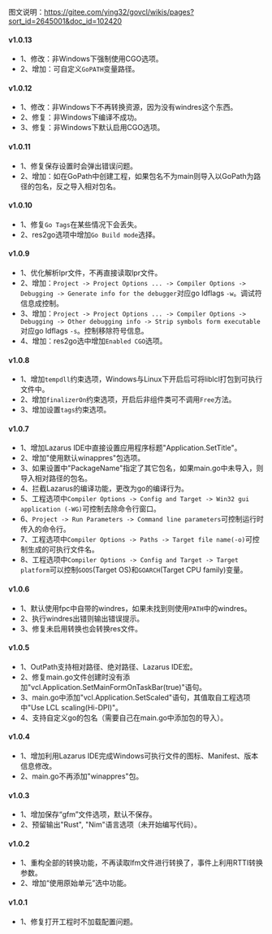 图文说明：https://gitee.com/ying32/govcl/wikis/pages?sort_id=2645001&doc_id=102420  

#### v1.0.13

* 1、修改：非Windows下强制使用CGO选项。
* 2、增加：可自定义`GoPATH`变量路径。

#### v1.0.12

* 1、修改：非Windows下不再转换资源，因为没有windres这个东西。
* 2、修复：非Windows下编译不成功。
* 3、修复：非Windows下默认启用CGO选项。

#### v1.0.11

* 1、修复保存设置时会弹出错误问题。
* 2、增加：如在GoPath中创建工程，如果包名不为main则导入以GoPath为路径的包名，反之导入相对包名。

#### v1.0.10

* 1、修复`Go Tags`在某些情况下会丢失。
* 2、res2go选项中增加`Go Build mode`选择。

#### v1.0.9

* 1、优化解析lpr文件，不再直接读取lpr文件。
* 2、增加：`Project -> Project Options ... -> Compiler Options -> Debugging -> Generate info for the debugger`对应go ldflags `-w`。调试符信息成控制。
* 3、增加：`Project -> Project Options ... -> Compiler Options -> Debugging -> Other debugging info -> Strip symbols form executable`对应go ldflags `-s`。控制移除符号信息。
* 4、增加：res2go选中增加`Enabled CGO`选项。

#### v1.0.8

* 1、增加`tempdll`约束选项，Windows与Linux下开启后可将liblcl打包到可执行文件中。
* 2、增加`finalizerOn`约束选项，开启后非组件类可不调用`Free`方法。
* 3、增加设置`tags`约束选项。

#### v1.0.7

* 1、增加Lazarus IDE中直接设置应用程序标题"Application.SetTitle"。
* 2、增加"使用默认winappres"包选项。
* 3、如果设置中"PackageName"指定了其它包名，如果main.go中未导入，则导入相对路径的包名。
* 4、拦截Lazarus的编译功能，更改为go的编译行为。
* 5、工程选项中`Compiler Options -> Config and Target -> Win32 gui application (-WG)`可控制去除命令行窗口。
* 6、`Project -> Run Parameters -> Command line parameters`可控制运行时传入的命令行。
* 7、工程选项中`Compiler Options -> Paths -> Target file name(-o)`可控制生成的可执行文件名。
* 8、工程选项中`Compiler Options -> Config and Target -> Target platform`可以控制`GOOS`(Target OS)和`GOARCH`(Target CPU family)变量。

#### v1.0.6

* 1、默认使用fpc中自带的windres，如果未找到则使用`PATH`中的windres。
* 2、执行windres出错则输出错误提示。
* 3、修复未启用转换也会转换res文件。

#### v1.0.5

* 1、OutPath支持相对路径、绝对路径、Lazarus IDE宏。
* 2、修复main.go文件创建时没有添加"vcl.Application.SetMainFormOnTaskBar(true)"语句。
* 3、main.go中添加"vcl.Application.SetScaled"语句，其值取自工程选项中"Use LCL scaling(Hi-DPI)"。
* 4、支持自定义go的包名（需要自己在main.go中添加包的导入）。

#### v1.0.4

* 1、增加利用Lazarus IDE完成Windows可执行文件的图标、Manifest、版本信息修改。
* 2、main.go不再添加"winappres"包。

#### v1.0.3

* 1、增加保存“gfm”文件选项，默认不保存。
* 2、预留输出"Rust", "Nim"语言选项（未开始编写代码）。

#### v1.0.2

* 1、重构全部的转换功能，不再读取lfm文件进行转换了，事件上利用RTTI转换参数。
* 2、增加“使用原始单元”选中功能。

#### v1.0.1

* 1、修复打开工程时不加载配置问题。